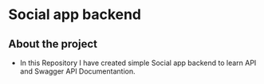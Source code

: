 # Social app backend 

## About the project

- In this Repository I have created simple Social app backend to learn API and Swagger API Documentantion.
